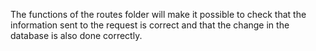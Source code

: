 The functions of the routes folder will make it possible to check that the information sent to the request is correct and that the change in the database is also done correctly.